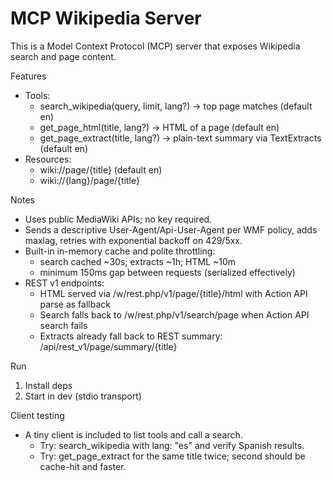 # MCP Wikipedia Server

This is a Model Context Protocol (MCP) server that exposes Wikipedia search and page content.

Features
- Tools:
  - search_wikipedia(query, limit, lang?) → top page matches (default en)
  - get_page_html(title, lang?) → HTML of a page (default en)
  - get_page_extract(title, lang?) → plain-text summary via TextExtracts (default en)
- Resources:
  - wiki://page/{title} (default en)
  - wiki://{lang}/page/{title}

Notes
- Uses public MediaWiki APIs; no key required.
- Sends a descriptive User-Agent/Api-User-Agent per WMF policy, adds maxlag, retries with exponential backoff on 429/5xx.
- Built-in in-memory cache and polite throttling:
  - search cached ~30s; extracts ~1h; HTML ~10m
  - minimum 150ms gap between requests (serialized effectively)
 - REST v1 endpoints:
   - HTML served via /w/rest.php/v1/page/{title}/html with Action API parse as fallback
   - Search falls back to /w/rest.php/v1/search/page when Action API search fails
   - Extracts already fall back to REST summary: /api/rest_v1/page/summary/{title}

Run
1. Install deps
2. Start in dev (stdio transport)

Client testing
- A tiny client is included to list tools and call a search.
  - Try: search_wikipedia with lang: "es" and verify Spanish results.
  - Try: get_page_extract for the same title twice; second should be cache-hit and faster.
